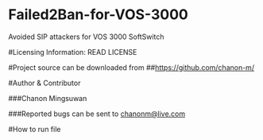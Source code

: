 # Failed2Ban-for-VOS-3000
Avoided SIP attackers for VOS 3000 SoftSwitch

#Licensing Information: READ LICENSE

#Project source can be downloaded from
##https://github.com/chanon-m/

#Author & Contributor

###Chanon Mingsuwan

###Reported bugs can be sent to chanonm@live.com

#How to run file
